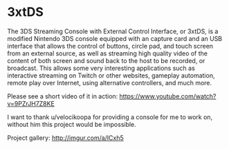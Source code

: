3xtDS
=====

The 3DS Streaming Console with External Control Interface, or 3xtDS, is a modified Nintendo 3DS console equipped with an capture card and an USB interface that allows the control of buttons, circle pad, and touch screen from an external source, as well as streaming high quality video of the content of both screen and sound back to the host to be recorded, or broadcast. This allows some very interesting applications such as interactive streaming on Twitch or other websites, gameplay automation, remote play over Internet, using alternative controllers, and much more.

Please see a short video of it in action: https://www.youtube.com/watch?v=9PZrJH7Z8KE

I want to thank u/velocikoopa for providing a console for me to work on, without him this project would be impossible.

Project gallery: http://imgur.com/a/ICxh5